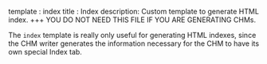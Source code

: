 template   : index
title      : Index
description: Custom template to generate HTML index.
+++
YOU DO NOT NEED THIS FILE IF YOU ARE GENERATING CHMs.

The `index` template is really only useful for generating HTML indexes, since the CHM writer
generates the information necessary for the CHM to have its own special Index tab.
